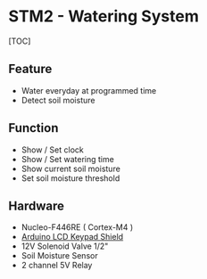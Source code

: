 STM2 - Watering System
=======================

[TOC]

Feature
-------
 - Water everyday at programmed time
 - Detect soil moisture

Function
--------
 - Show / Set clock
 - Show / Set watering time
 - Show current soil moisture
 - Set soil moisture threshold

Hardware
--------
 - Nucleo-F446RE ( Cortex-M4 )
 - [Arduino LCD Keypad Shield](https://www.itead.cc/itead-1602-lcd-shield.html)
 - 12V Solenoid Valve 1/2"
 - Soil Moisture Sensor
 - 2 channel 5V Relay